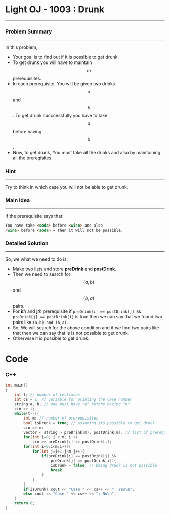 # Light OJ - 1003 : Drunk
---

### Problem Summary 
---
In this problem,
- Your goal is to find out if it is possible to get drunk.
- To get drunk you will have to maintain $$m$$ prerequisites.
- In each prerequisite, You will be given two drinks $$a$$ and $$b$$. To get drunk succcessfully you have to take $$a$$ before having $$b$$.
- Now, to get drunk, You must take all the drinks and also by maintaining all the prereqisites.

### Hint
---
Try to think in which case you will not be able to get drunk.

### Main Idea
---
If the prerequisite says that:
```html
You have take <soda> before <wine> and also
<wine> before <soda> ~ then it will not be possible.
```

### Detailed Solution
---
So, we what we need to do is:
- Make two lists and store **preDrink** and **postDrink**.
- Then we need to search for $$(a,b)$$ and $$(b,a)$$ pairs.
- For **i***th* and **j***th* prerequisite if  ```preDrink[i] == postDrink[j] && preDrink[j] == postDrink[i]```  is true then we can say that we found two pairs like  `(a,b) and (b,a)`.
- So, We will search for the above condition and if we find two pairs like that then we can say that is is not possible to get drunk. 
- Otherwise it is possible to get drunk.

# Code

### C++
```cpp
int main()
{
    int t; // number of testcases
	int cs = 1; // variable for printing the case number
	string a, b; // one must have "a" before having "b".
	cin >> t;
	while(t--){
		int m; // number of prerequisites 
		bool isDrunk = true; // assuming its possible to get drunk
		cin >> m;
		vector < string > preDrink(m), postDrink(m); // list of prerequisites 
		for(int i=0; i < m; i++)
			cin >> preDrink[i] >> postDrink[i];
		for(int i=0;i<m;i++){
			for(int j=i+1;j<m;j++){
				if(preDrink[i] == postDrink[j] && 
					preDrink[j] == postDrink[i]){
					isDrunk = false; // being drunk is not possible
					break;
				}
			}
		}
		if(isDrunk) cout << "Case " << cs++ << ": Yes\n";
		else cout << "Case " << cs++ << ": No\n";
	}
    return 0;
}
```
